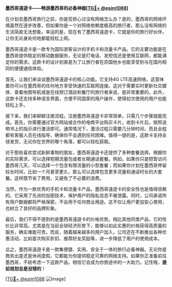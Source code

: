 **墨西哥遠遊卡——畅游墨西哥的必备神器[[TG💪+ @esim1088](https://t.me/s/esim1088)]**

在计划去墨西哥旅行之前，你是否担心过没有网络怎么办？是的，墨西哥的网络环境虽然在逐步改善，但如果你是一个对网络依赖度极高的旅行者，那么没有网络的生活简直无法想象。幸运的是，现在有了墨西哥遠遊卡，它就是你的旅行好伙伴，让你无论身处何地都能轻松上网。

墨西哥遠遊卡是一款专为国际游客设计的手机卡和流量卡产品。它的主要功能是在墨西哥提供稳定的移动数据服务，无论是打电话、发短信还是使用互联网，都能满足你的需求。这款卡的设计初衷是为了让旅行者在异国他乡也能享受到与在国内相同的便捷通信体验。

首先，让我们来谈谈墨西哥遠遊卡的核心功能。它支持4G LTE高速网络，这意味着你可以在墨西哥的任何地方享受快速的互联网连接。这对于需要实时更新社交媒体、查看地图导航或是在线预订酒店和餐厅的旅行者来说，是非常重要的。此外，这款卡还支持多种语言界面，方便不同国家的用户操作，使得初次使用的用户也能轻松上手。

接下来，我们来聊聊注册流程。注册墨西哥遠遊卡非常简单，只需几个步骤就能完成。首先，你需要通过官方网站或合作的电商平台购买卡片。收到卡片后，按照说明书上的指示进行激活即可。通常情况下，激活过程只需要几分钟时间，而且全程都有客服人员在线指导，确保你不会遇到任何困难。值得一提的是，这款卡支持全球发货，无论你在世界的哪个角落，都可以轻松获取。

对于那些喜欢尝试新鲜事物的朋友，墨西哥遠遊卡还提供了多种套餐选择。根据你的实际需求，可以选择短期流量包或者长期通话套餐。例如，如果你只是短暂访问墨西哥几天，可以选择一个包含有限流量的小型套餐；而如果你计划在墨西哥停留较长时间，比如一个月甚至更久，那么可以选择包含更多流量和通话时长的大套餐。这样既节省了费用，又避免了不必要的浪费。

当然，作为一款优秀的手机卡和流量卡产品，墨西哥遠遊卡的安全性也是值得信赖的。它采用了先进的加密技术，保护用户的隐私信息不被泄露。同时，公司承诺所有用户数据都将严格保密，不会用于任何商业用途。这不仅让用户更加安心使用，也树立了良好的品牌形象。

最后，我们不得不提到的是墨西哥遠遊卡的价格优势。相比其他同类产品，它的性价比非常高。尤其是在当前全球经济形势下，能够以如此实惠的价格获得高质量的服务，确实难能可贵。而且，随着越来越多的用户加入，公司还在不断推出各种优惠活动，比如首次购买折扣、推荐好友奖励等，进一步降低了用户的使用成本。

总之，墨西哥遠遊卡是一款集便捷、实用、安全于一体的旅行必备神器。无论你是商务出差还是休闲度假，它都能为你提供稳定可靠的网络支持。如果你正准备前往墨西哥，不妨考虑一下这款产品，相信它会成为你旅途中的一大助力。记住哦，**提前规划总是没错的**！

[[TG💪+ @esim1088](https://t.me/s/esim1088) ![Image](https://i.postimg.cc/4NQfJmqS/Snipaste-2025-05-13-00-14-12.png)]